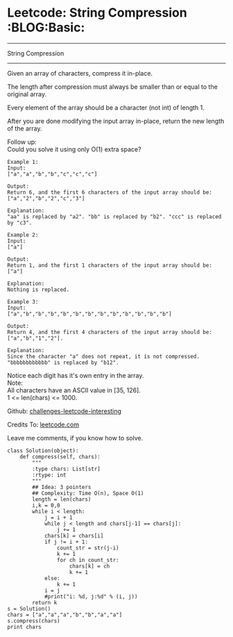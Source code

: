 # Leetcode: String Compression     :BLOG:Basic:


---

String Compression  

---

Given an array of characters, compress it in-place.  

The length after compression must always be smaller than or equal to the original array.  

Every element of the array should be a character (not int) of length 1.  

After you are done modifying the input array in-place, return the new length of the array.  

Follow up:  
Could you solve it using only O(1) extra space?  

    Example 1:
    Input:
    ["a","a","b","b","c","c","c"]
    
    Output:
    Return 6, and the first 6 characters of the input array should be: ["a","2","b","2","c","3"]
    
    Explanation:
    "aa" is replaced by "a2". "bb" is replaced by "b2". "ccc" is replaced by "c3".

    Example 2:
    Input:
    ["a"]
    
    Output:
    Return 1, and the first 1 characters of the input array should be: ["a"]
    
    Explanation:
    Nothing is replaced.

    Example 3:
    Input:
    ["a","b","b","b","b","b","b","b","b","b","b","b","b"]
    
    Output:
    Return 4, and the first 4 characters of the input array should be: ["a","b","1","2"].
    
    Explanation:
    Since the character "a" does not repeat, it is not compressed. "bbbbbbbbbbbb" is replaced by "b12".

Notice each digit has it's own entry in the array.  
Note:  
All characters have an ASCII value in [35, 126].  
1 <= len(chars) <= 1000.  

Github: [challenges-leetcode-interesting](https://github.com/DennyZhang/challenges-leetcode-interesting/tree/master/string-compression)  

Credits To: [leetcode.com](https://leetcode.com/problems/string-compression/description/)  

Leave me comments, if you know how to solve.  

    class Solution(object):
        def compress(self, chars):
            """
            :type chars: List[str]
            :rtype: int
            """
            ## Idea: 3 pointers
            ## Complexity: Time O(n), Space O(1)
            length = len(chars)
            i,k = 0,0
            while i < length:
                j = i + 1
                while j < length and chars[j-1] == chars[j]:
                    j += 1
                chars[k] = chars[i]
                if j != i + 1:
                    count_str = str(j-i)
                    k += 1
                    for ch in count_str:
                        chars[k] = ch
                        k += 1
                else:
                    k += 1
                i = j
                #print("i: %d, j:%d" % (i, j))
            return k
    s = Solution()
    chars = ["a","a","a","b","b","a","a"]
    s.compress(chars)
    print chars